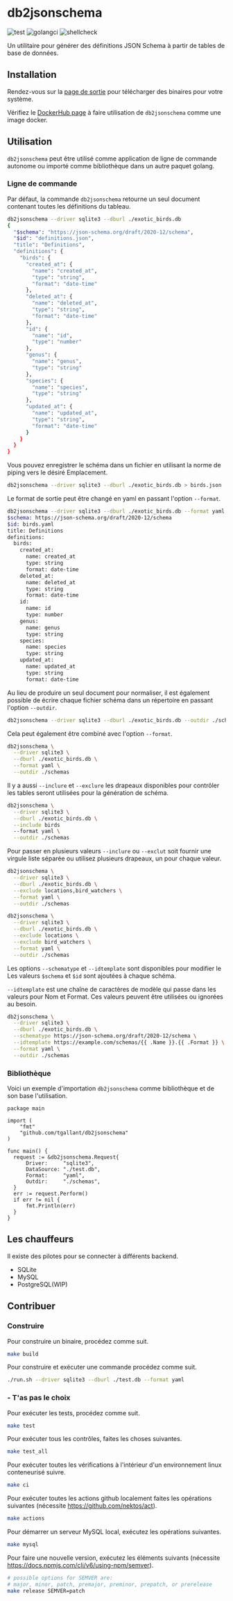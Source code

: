 # db2jsonschema

![test](https://github.com/tgallant/db2jsonschema/actions/workflows/test.yaml/badge.svg?branch=main) ![golangci](https://github.com/tgallant/db2jsonschema/actions/workflows/lint.yaml/badge.svg?branch=main) ![shellcheck](https://github.com/tgallant/db2jsonschema/actions/workflows/shellcheck.yaml/badge.svg?branch=main)

Un utilitaire pour générer des définitions JSON Schema à partir de tables de base de données.

## Installation

Rendez-vous sur la [page de sortie](https://github.com/tgallant/db2jsonschema/releases) pour télécharger des binaires pour votre système.

Vérifiez le [DockerHub page](https://hub.docker.com/repository/docker/tgallant/db2jsonschema) à faire utilisation de `db2jsonschema` comme une image docker.

## Utilisation

`db2jsonschema` peut être utilisé comme application de ligne de commande autonome ou importé comme bibliothèque dans un autre paquet golang.

### Ligne de commande

Par défaut, la commande `db2jsonschema` retourne un seul document contenant toutes les définitions du tableau.

```bash
db2jsonschema --driver sqlite3 --dburl ./exotic_birds.db
{
  "$schema": "https://json-schema.org/draft/2020-12/schema",
  "$id": "definitions.json",
  "title": "Definitions",
  "definitions": {
    "birds": {
      "created_at": {
        "name": "created_at",
        "type": "string",
        "format": "date-time"
      },
      "deleted_at": {
        "name": "deleted_at",
        "type": "string",
        "format": "date-time"
      },
      "id": {
        "name": "id",
        "type": "number"
      },
      "genus": {
        "name": "genus",
        "type": "string"
      },
      "species": {
        "name": "species",
        "type": "string"
      },
      "updated_at": {
        "name": "updated_at",
        "type": "string",
        "format": "date-time"
      }
    }
  }
}
```

Vous pouvez enregistrer le schéma dans un fichier en utilisant la norme de piping vers le désiré Emplacement.

```bash
db2jsonschema --driver sqlite3 --dburl ./exotic_birds.db > birds.json
```

Le format de sortie peut être changé en yaml en passant l'option `--format`.

```bash
db2jsonschema --driver sqlite3 --dburl ./exotic_birds.db --format yaml
$schema: https://json-schema.org/draft/2020-12/schema
$id: birds.yaml
title: Definitions
definitions:
  birds:
    created_at:
      name: created_at
      type: string
      format: date-time
    deleted_at:
      name: deleted_at
      type: string
      format: date-time
    id:
      name: id
      type: number
    genus:
      name: genus
      type: string
    species:
      name: species
      type: string
    updated_at:
      name: updated_at
      type: string
      format: date-time
```

Au lieu de produire un seul document pour normaliser, il est également possible de écrire chaque fichier schéma dans un répertoire en passant l'option `--outdir`.

```bash
db2jsonschema --driver sqlite3 --dburl ./exotic_birds.db --outdir ./schemas
```

Cela peut également être combiné avec l'option `--format`.

```bash
db2jsonschema \
  --driver sqlite3 \
  --dburl ./exotic_birds.db \
  --format yaml \
  --outdir ./schemas
```

Il y a aussi `--inclure` et `--exclure` les drapeaux disponibles pour contrôler les tables seront utilisées pour la génération de schéma.

```bash
db2jsonschema \
  --driver sqlite3 \
  --dburl ./exotic_birds.db \
  --include birds
  --format yaml \
  --outdir ./schemas
```

Pour passer en plusieurs valeurs `--inclure` ou `--exclut` soit fournir une virgule liste séparée ou utilisez plusieurs drapeaux, un pour chaque valeur.

```bash
db2jsonschema \
  --driver sqlite3 \
  --dburl ./exotic_birds.db \
  --exclude locations,bird_watchers \
  --format yaml \
  --outdir ./schemas
```

```bash
db2jsonschema \
  --driver sqlite3 \
  --dburl ./exotic_birds.db \
  --exclude locations \
  --exclude bird_watchers \
  --format yaml \
  --outdir ./schemas
```

Les options `--schematype` et `--idtemplate` sont disponibles pour modifier le Les valeurs `$schema` et `$id` sont ajoutées à chaque schéma.

`--idtemplate` est une chaîne de caractères de modèle qui passe dans les valeurs pour Nom et Format. Ces valeurs peuvent être utilisées ou ignorées au besoin.

```bash
db2jsonschema \
  --driver sqlite3 \
  --dburl ./exotic_birds.db \
  --schematype https://json-schema.org/draft/2020-12/schema \
  --idtemplate https://example.com/schemas/{{ .Name }}.{{ .Format }} \
  --format yaml \
  --outdir ./schemas
```

### Bibliothèque

Voici un exemple d'importation `db2jsonschema` comme bibliothèque et de son base l'utilisation.

```golang
package main

import (
    "fmt"
	"github.com/tgallant/db2jsonschema"
)

func main() {
  request := &db2jsonschema.Request{
      Driver:     "sqlite3",
      DataSource: "./test.db",
      Format:     "yaml",
      Outdir:     "./schemas",
  }
  err := request.Perform()
  if err != nil {
      fmt.Println(err)
  }
}
```

## Les chauffeurs

Il existe des pilotes pour se connecter à différents backend.

- SQLite
- MySQL
- PostgreSQL(WIP)

## Contribuer

### Construire

Pour construire un binaire, procédez comme suit.

```bash
make build
```

Pour construire et exécuter une commande procédez comme suit.

```bash
./run.sh --driver sqlite3 --dburl ./test.db --format yaml
```

### - T'as pas le choix

Pour exécuter les tests, procédez comme suit.

```bash
make test
```

Pour exécuter tous les contrôles, faites les choses suivantes.

```bash
make test_all
```

Pour exécuter toutes les vérifications à l'intérieur d'un environnement linux conteneurisé suivre.

```bash
make ci
```

Pour exécuter toutes les actions github localement faites les opérations suivantes (nécessite https://github.com/nektos/act).

```bash
make actions
```

Pour démarrer un serveur MySQL local, exécutez les opérations suivantes.

```bash
make mysql
```

Pour faire une nouvelle version, exécutez les éléments suivants (nécessite https://docs.npmjs.com/cli/v6/using-npm/semver).

```bash
# possible options for SEMVER are:
# major, minor, patch, premajor, preminor, prepatch, or prerelease
make release SEMVER=patch
```
